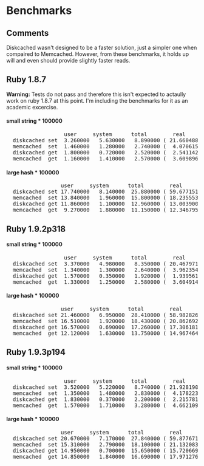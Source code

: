 # Benchmarks

## Comments

Diskcached wasn't designed to be a faster solution, just a simpler
one when compaired to Memcached. However, from these benchmarks,
it holds up will and even should provide slightly faster reads.


## Ruby 1.8.7
 
**Warning:** Tests do not pass and therefore this isn't expected 
to actaully work on ruby 1.8.7 at this point. I'm including the
benchmarks for it as an academic excercise.
 
#### small string * 100000

<pre>
                  user     system      total        real
  diskcached set  3.260000   5.630000   8.890000 ( 21.660488)
  memcached  set  1.460000   1.280000   2.740000 (  4.070615)
  diskcached get  1.800000   0.720000   2.520000 (  2.541142)
  memcached  get  1.160000   1.410000   2.570000 (  3.609896)
</pre> 
 
#### large hash * 100000

<pre>
                 user     system      total        real
  diskcached set 17.740000   8.140000  25.880000 ( 59.677151)
  memcached  set 13.840000   1.960000  15.800000 ( 18.235553)
  diskcached get 11.860000   1.100000  12.960000 ( 13.003900)
  memcached  get  9.270000   1.880000  11.150000 ( 12.346795)
</pre>

## Ruby 1.9.2p318
 
#### small string * 100000

<pre>
                  user     system      total        real
  diskcached set  3.370000   4.980000   8.350000 ( 20.467971)
  memcached  set  1.340000   1.300000   2.640000 (  3.962354)
  diskcached get  1.570000   0.350000   1.920000 (  1.939561)
  memcached  get  1.330000   1.250000   2.580000 (  3.604914)
</pre>
 
#### large hash * 100000

<pre>
                 user     system      total        real
  diskcached set 21.460000   6.950000  28.410000 ( 58.982826)
  memcached  set 16.510000   1.920000  18.430000 ( 20.862692)
  diskcached get 16.570000   0.690000  17.260000 ( 17.306181)
  memcached  get 12.120000   1.630000  13.750000 ( 14.967464)
</pre>


## Ruby 1.9.3p194
 
#### small string * 100000

<pre>
                  user     system      total        real
  diskcached set  3.520000   5.220000   8.740000 ( 21.928190)
  memcached  set  1.350000   1.480000   2.830000 (  4.178223)
  diskcached get  1.830000   0.370000   2.200000 (  2.215781)
  memcached  get  1.570000   1.710000   3.280000 (  4.662109)
</pre> 
 
#### large hash * 100000

<pre>
                 user     system      total        real
  diskcached set 20.670000   7.170000  27.840000 ( 59.877671)
  memcached  set 15.310000   2.790000  18.100000 ( 21.132083)
  diskcached get 14.950000   0.700000  15.650000 ( 15.720669)
  memcached  get 14.850000   1.840000  16.690000 ( 17.971276)
</pre>
